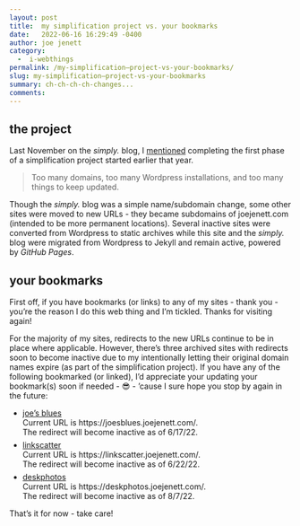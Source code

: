 ```yaml
---
layout: post
title:  my simplification project vs. your bookmarks
date:   2022-06-16 16:29:49 -0400
author: joe jenett
category:
  -  i-webthings
permalink: /my-simplification–project-vs-your-bookmarks/
slug: my-simplification–project-vs-your-bookmarks
summary: ch-ch-ch-ch-changes...
comments: 
---
```

<h2>the project</h2>
<p>Last November on the <em>simply.</em> blog, I <a href="https://simply.joejenett.com/heres-to-simplicity/" title="here’s to simplicity❗️">mentioned</a> completing the first phase of a simplification project started earlier that year.</p>
<blockquote><p>Too many domains, too many Wordpress installations, and too many things to keep updated.</p></blockquote>
<p>Though the <em>simply.</em> blog was a simple name/subdomain change, some other sites were moved to new URLs - they became subdomains of joejenett.com (intended to be more permanent locations). Several inactive sites were converted from Wordpress to static archives while this site and the <em>simply.</em> blog were migrated from Wordpress to Jekyll and remain active, powered by <em>GitHub Pages</em>.</p>
<h2>your bookmarks</h2>
<p>First off, if you have bookmarks (or links) to any of my sites - thank you - you’re the reason I do this web thing and I’m tickled. Thanks for visiting again!</p>
<p>For the majority of my sites, redirects to the new URLs continue to be in place where applicable. However, there’s three archived sites with redirects soon to become inactive due to my intentionally letting their original domain names expire (as part of the simplification project). If you have any of the following bookmarked (or linked), I’d appreciate your updating your bookmark(s) soon if needed - 😎  - ’cause I sure hope you stop by again in the future:
<ul>
<li><a href="https://joesblues.joejenett.com/">joe’s blues</a><br />Current URL is https://joesblues.joejenett.com/.<br />The redirect will become inactive as of 6/17/22.</li>
<li style="margin-top:6px;"><a href="https://linkscatter.joejenett.com/">linkscatter</a><br />Current URL is https://linkscatter.joejenett.com/.<br />The redirect will become inactive as of 6/22/22.</li>
<li style="margin-top:6px;"><a href="https://deskphotos.joejenett.com/">deskphotos</a><br />Current URL is https://deskphotos.joejenett.com/.<br />The redirect will become inactive as of 8/7/22.
</li>
</ul>
</p>
<p>That’s it for now - take care!</p>

<a href="https://brid.gy/publish/twitter"></a>
<data class="p-bridgy-omit-link" value="false"></data>
